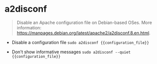 # a2disconf
> Disable an Apache configuration file on Debian-based OSes.
> More information: <https://manpages.debian.org/latest/apache2/a2disconf.8.en.html>.

- Disable a configuration file
`sudo a2disconf {{configuration_file}}`

- Don't show informative messages
`sudo a2disconf --quiet {{configuration_file}}`
